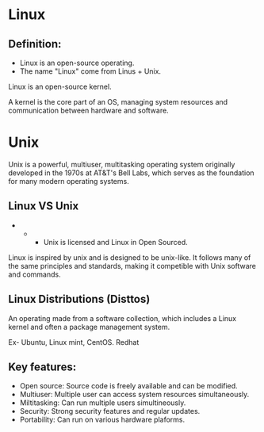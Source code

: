 # Linux


## Definition:

+ Linux is an open-source operating.
+ The name "Linux" come from Linus + Unix.

Linux is an open-source kernel. 

A kernel is the core part of an OS, managing system resources and communication between hardware and software.


# Unix

Unix is a powerful, multiuser, multitasking operating system originally developed in 
the 1970s at AT&T's Bell Labs, which serves as the foundation for many modern operating systems.


## Linux VS Unix

+ + + Unix is licensed and Linux in Open Sourced.

Linux is inspired by unix and is designed to be unix-like. It follows many of the same principles and standards, making it competible with Unix software and commands.


## Linux Distributions (Disttos)

An operating made from a software collection, which includes a Linux kernel and often a package management system.

Ex- Ubuntu, Linux mint, CentOS. Redhat


## Key features:

+ Open source: Source code is freely available and can be modified.
+ Multiuser: Multiple user can access system resources simultaneously.
+ Miltitasking: Can run multiple users simultineously.
+ Security: Strong security features and regular updates.
+ Portability: Can run on various hardware plaforms.